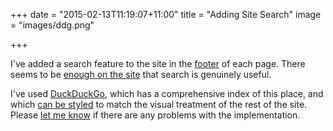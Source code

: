 +++
date = "2015-02-13T11:19:07+11:00"
title = "Adding Site Search"
image = "images/ddg.png"

+++

I've added a search feature to the site in the [footer](#footer) of each page. There seems to be [enough on the site](/news) that search is genuinely useful.

I've used [DuckDuckGo](http://duckduckgo.com), which has a comprehensive index of this place, and which [can be styled](https://duckduckgo.com/params) to match the visual treatment of the rest of the site. Please [let me know](#contact) if there are any problems with the implementation.